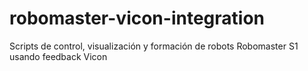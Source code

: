 # robomaster-vicon-integration
Scripts de control, visualización y formación de robots Robomaster S1 usando feedback Vicon
